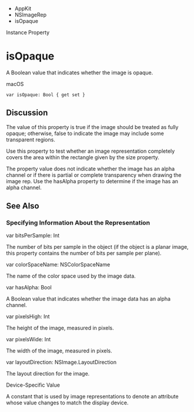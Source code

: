 

- AppKit
- NSImageRep
-  isOpaque 

Instance Property

# isOpaque

A Boolean value that indicates whether the image is opaque.

macOS

``` source
var isOpaque: Bool { get set }
```

## Discussion

The value of this property is true if the image should be treated as fully opaque; otherwise, false to indicate the image may include some transparent regions.

Use this property to test whether an image representation completely covers the area within the rectangle given by the size property.

The property value does not indicate whether the image has an alpha channel or if there is partial or complete transparency when drawing the image rep. Use the hasAlpha property to determine if the image has an alpha channel.

## See Also

### Specifying Information About the Representation

var bitsPerSample: Int

The number of bits per sample in the object (if the object is a planar image, this property contains the number of bits per sample per plane).

var colorSpaceName: NSColorSpaceName

The name of the color space used by the image data.

var hasAlpha: Bool

A Boolean value that indicates whether the image data has an alpha channel.

var pixelsHigh: Int

The height of the image, measured in pixels.

var pixelsWide: Int

The width of the image, measured in pixels.

var layoutDirection: NSImage.LayoutDirection

The layout direction for the image.

Device-Specific Value

A constant that is used by image representations to denote an attribute whose value changes to match the display device.

